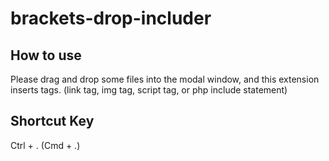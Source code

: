 # brackets-drop-includer

## How to use
Please drag and drop some files into the modal window,
and this extension inserts tags.
(link tag, img tag, script tag, or php include statement)
## Shortcut Key
Ctrl + .
(Cmd + .)
